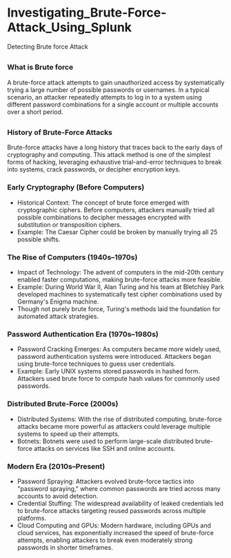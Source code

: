 # Investigating_Brute-Force-Attack_Using_Splunk
Detecting Brute force Attack


## <h3>What is Brute force</h3>

A brute-force attack attempts to gain unauthorized access by systematically trying a large number of possible passwords or usernames. In a typical scenario, an attacker repeatedly attempts to log in to a system using different password combinations for a single account or multiple accounts over a short period.

## <h3> History of Brute-Force Attacks </h3>

Brute-force attacks have a long history that traces back to the early days of cryptography and computing. This attack method is one of the simplest forms of hacking, leveraging exhaustive trial-and-error techniques to break into systems, crack passwords, or decipher encryption keys.

<h3> Early Cryptography (Before Computers)</h3>

<ul>
<li>Historical Context: The concept of brute force emerged with cryptographic ciphers. Before computers, attackers manually tried all possible combinations to decipher messages encrypted with substitution or transposition ciphers.</li>
<li>Example: The Caesar Cipher could be broken by manually trying all 25 possible shifts.</li>  
</ul>

<h3> The Rise of Computers (1940s–1970s) </h3> 

<ul>
  <li> Impact of Technology: The advent of computers in the mid-20th century enabled faster computations, making brute-force attacks more feasible.</li>
  <li> Example: During World War II, Alan Turing and his team at Bletchley Park developed machines to systematically test cipher combinations used by Germany's Enigma machine.</li>
  <li> Though not purely brute force, Turing's methods laid the foundation for automated attack strategies.</li>
</ul>

<h3> Password Authentication Era (1970s–1980s) </h3>

<ul>
  <li>Password Cracking Emerges: As computers became more widely used, password authentication systems were introduced. Attackers began using brute-force techniques to guess user credentials.</li>
  <li>Example: Early UNIX systems stored passwords in hashed form. Attackers used brute force to compute hash values for commonly used passwords.</li>
</ul>

<h3>Distributed Brute-Force (2000s)</h3>

<ul>
  <li>Distributed Systems: With the rise of distributed computing, brute-force attacks became more powerful as attackers could leverage multiple systems to speed up their attempts.</li>
  <li>Botnets: Botnets were used to perform large-scale distributed brute-force attacks on services like SSH and online accounts.</li>
</ul>

<h3>Modern Era (2010s–Present)</h3>

<ul>
  <li>Password Spraying: Attackers evolved brute-force tactics into "password spraying," where common passwords are tried across many accounts to avoid detection.</li>
  <li>Credential Stuffing: The widespread availability of leaked credentials led to brute-force attacks targeting reused passwords across multiple platforms.</li>
  <li>Cloud Computing and GPUs: Modern hardware, including GPUs and cloud services, has exponentially increased the speed of brute-force attempts, enabling attackers to break even moderately strong passwords in shorter timeframes.</li>
</ul>















